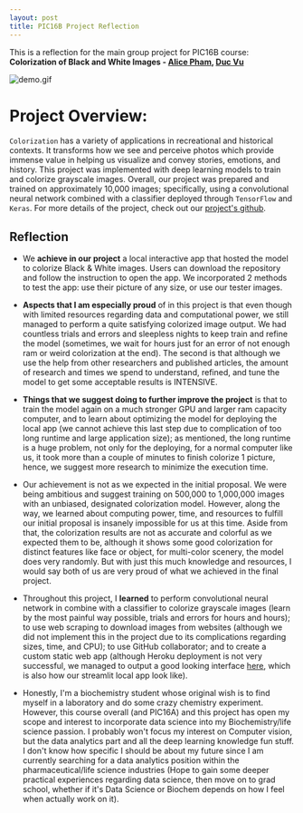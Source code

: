 ```yaml
---
layout: post
title: PIC16B Project Reflection
---
```




This is a reflection for the main group project for PIC16B course: **Colorization of Black and White Images - [Alice Pham](https://naliph.github.io/), [Duc Vu](https://tducvu.github.io/)**

![demo.gif](/images/demo.gif)


# Project Overview:
`Colorization` has a variety of applications in recreational and historical contexts. It transforms how we see and perceive photos which provide immense value in helping us visualize and convey stories, emotions, and history. This project was implemented with deep learning models to train and colorize grayscale images. Overall, our project was prepared and trained on approximately 10,000 images; specifically, using a convolutional neural network combined with a classifier deployed through `TensorFlow` and `Keras`. For more details of the project, check out our [project's github](https://github.com/tducvu/PIC16B-project).


## Reflection
* We **achieve in our project** a local interactive app that hosted the model to colorize Black & White images. Users can download the repository and follow the instruction to open the app. We incorporated 2 methods to test the app: use their picture of any size, or use our tester images. 


* **Aspects that I am especially proud** of in this project is that even though with limited resources regarding data and computational power, we still managed to perform a quite satisfying colorized image output. We had countless trials and errors and sleepless nights to keep train and refine the model (sometimes, we wait for hours just for an error of not enough ram or weird colorization at the end). The second is that although we use the help from other researchers and published articles, the amount of research and times we spend to understand, refined, and tune the model to get some acceptable results is INTENSIVE.

* **Things that we suggest doing to further improve the project** is that to train the model again on a much stronger GPU and larger ram capacity computer, and to learn about optimizing the model for deploying the local app (we cannot achieve this last step due to complication of too long runtime and large application size); as mentioned, the long runtime is a huge problem, not only for the deploying, for a normal computer like us, it took more than a couple of minutes to finish colorize 1 picture, hence, we suggest more research to minimize the execution time.

* Our achievement is not as we expected in the initial proposal. We were being ambitious and suggest training on 500,000 to 1,000,000 images with an unbiased, designated colorization model. However, along the way, we learned about computing power, time, and resources to fulfill our initial proposal is insanely impossible for us at this time. Aside from that, the colorization results are not as accurate and colorful as we expected them to be, although it shows some good colorization for distinct features like face or object, for multi-color scenery, the model does very randomly. But with just this much knowledge and resources, I would say both of us are very proud of what we achieved in the final project.


* Throughout this project, I **learned** to perform convolutional neural network in combine with a classifier to colorize grayscale images (learn by the most painful way possible, trials and errors for hours and hours); to use web scraping to download images from websites (although we did not implement this in the project due to its complications regarding sizes, time, and CPU); to use GitHub collaborator; and to create a custom static web app (although Heroku deployment is not very successful, we managed to output a good looking interface [here](https://colorizing-pic16b.herokuapp.com/), which is also how our streamlit local app look like). 


* Honestly, I'm a biochemistry student whose original wish is to find myself in a laboratory and do some crazy chemistry experiment. However, this course overall (and PIC16A) and this project has open my scope and interest to incorporate data science into my Biochemistry/life science passion. I probably won't focus my interest on Computer vision, but the data analytics part and all the deep learning knowledge fun stuff. I don't know how specific I should be about my future since I am currently searching for a data analytics position within the pharmaceutical/life science industries (Hope to gain some deeper practical experiences regarding data science, then move on to grad school, whether if it's Data Science or Biochem depends on how I feel when actually work on it). 

